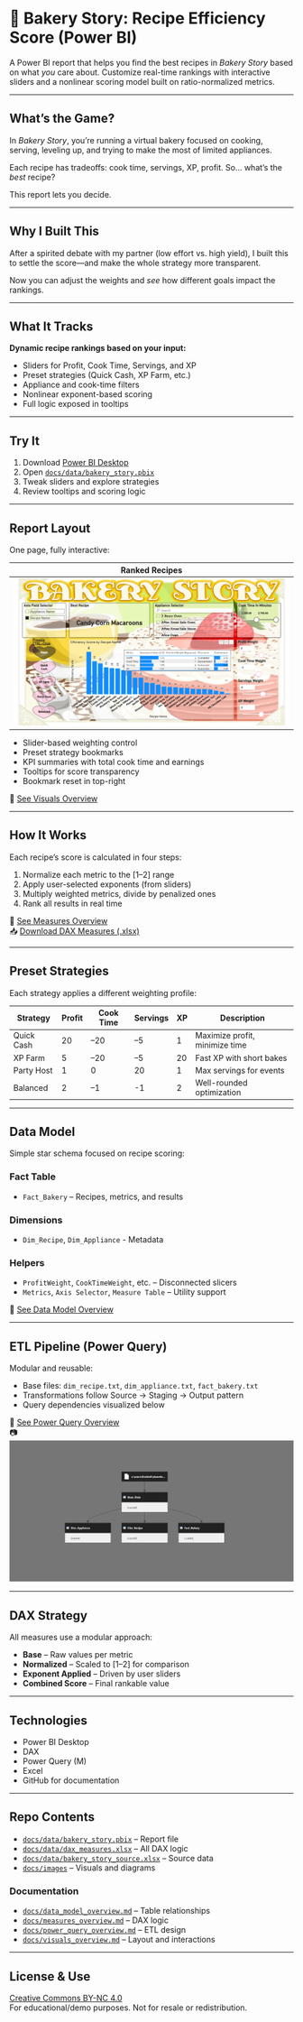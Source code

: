 # 🍰 Bakery Story: Recipe Efficiency Score (Power BI)

A Power BI report that helps you find the best recipes in *Bakery Story* based on what *you* care about. Customize real-time rankings with interactive sliders and a nonlinear scoring model built on ratio-normalized metrics.

---

## What’s the Game?

In *Bakery Story*, you’re running a virtual bakery focused on cooking, serving, leveling up, and trying to make the most of limited appliances.

Each recipe has tradeoffs: cook time, servings, XP, profit. So... what’s the *best* recipe?

This report lets you decide.

---

## Why I Built This

After a spirited debate with my partner (low effort vs. high yield), I built this to settle the score—and make the whole strategy more transparent.

Now you can adjust the weights and *see* how different goals impact the rankings.

---

## What It Tracks

**Dynamic recipe rankings based on your input:**
- Sliders for Profit, Cook Time, Servings, and XP  
- Preset strategies (Quick Cash, XP Farm, etc.)  
- Appliance and cook-time filters  
- Nonlinear exponent-based scoring  
- Full logic exposed in tooltips

---

## Try It

1. Download [Power BI Desktop](https://powerbi.microsoft.com/desktop)  
2. Open [`docs/data/bakery_story.pbix`](./docs/data/bakery_story.pbix)  
3. Tweak sliders and explore strategies  
4. Review tooltips and scoring logic

---

## Report Layout

One page, fully interactive:

| Ranked Recipes |
|----------------|
| ![Ranked Recipes](./docs/images/bakery_story.png)

- Slider-based weighting control  
- Preset strategy bookmarks  
- KPI summaries with total cook time and earnings  
- Tooltips for score transparency  
- Bookmark reset in top-right

📄 [See Visuals Overview](./docs/visuals_overview.md)

---

## How It Works

Each recipe’s score is calculated in four steps:

1. Normalize each metric to the [1–2] range  
2. Apply user-selected exponents (from sliders)  
3. Multiply weighted metrics, divide by penalized ones  
4. Rank all results in real time

📄 [See Measures Overview](./docs/measures_overview.md)  
📥 [Download DAX Measures (.xlsx)](./docs/data/dax_measures.xlsx)

---

## Preset Strategies

Each strategy applies a different weighting profile:

| Strategy     | Profit | Cook Time | Servings | XP | Description                    |
|--------------|--------|-----------|----------|----|--------------------------------|
| Quick Cash   | 20     | –20       | –5       | 1  | Maximize profit, minimize time |
| XP Farm      | 5      | –20       | –5       | 20 | Fast XP with short bakes       |
| Party Host   | 1      |   0       | 20       | 1  | Max servings for events        |
| Balanced     | 2      | –1        | -1       | 2  | Well-rounded optimization      |

---

## Data Model

Simple star schema focused on recipe scoring:

### Fact Table
- `Fact_Bakery` – Recipes, metrics, and results  

### Dimensions
- `Dim_Recipe`, `Dim_Appliance` - Metadata

### Helpers
- `ProfitWeight`, `CookTimeWeight`, etc. – Disconnected slicers  
- `Metrics`, `Axis Selector`, `Measure Table` – Utility support

📄 [See Data Model Overview](./docs/data_model_overview.md)

---

## ETL Pipeline (Power Query)

Modular and reusable:

- Base files: `dim_recipe.txt`, `dim_appliance.txt`, `fact_bakery.txt`  
- Transformations follow Source → Staging → Output pattern  
- Query dependencies visualized below

📄 [See Power Query Overview](./docs/power_query_overview.md)  
📷 ![Query Dependencies](./docs/images/query_dependencies.png)

---

## DAX Strategy

All measures use a modular approach:

- **Base** – Raw values per metric  
- **Normalized** – Scaled to [1–2] for comparison  
- **Exponent Applied** – Driven by user sliders  
- **Combined Score** – Final rankable value  

---

## Technologies

- Power BI Desktop  
- DAX  
- Power Query (M)  
- Excel  
- GitHub for documentation  

---

## Repo Contents

- [`docs/data/bakery_story.pbix`](./docs/data/bakery_story.pbix) – Report file  
- [`docs/data/dax_measures.xlsx`](./docs/data/dax_measures.xlsx) – All DAX logic  
- [`docs/data/bakery_story_source.xlsx`](./docs/data/bakery_story_source.xlsx) – Source data  
- [`docs/images`](./docs/images) – Visuals and diagrams  

### Documentation
- [`docs/data_model_overview.md`](./docs/data_model_overview.md) – Table relationships  
- [`docs/measures_overview.md`](./docs/measures_overview.md) – DAX logic  
- [`docs/power_query_overview.md`](./docs/power_query_overview.md) – ETL design  
- [`docs/visuals_overview.md`](./docs/visuals_overview.md) – Layout and interactions  

---

## License & Use

[Creative Commons BY-NC 4.0](./LICENSE)  
For educational/demo purposes. Not for resale or redistribution.
